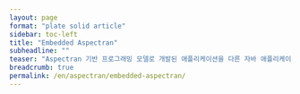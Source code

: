 ```yaml
---
layout: page
format: "plate solid article"
sidebar: toc-left
title: "Embedded Aspectran"
subheadline: ""
teaser: "Aspectran 기반 프로그래밍 모델로 개발된 애플리케이션을 다른 자바 애플리케이션에 내장할 수 있습니다."
breadcrumb: true
permalink: /en/aspectran/embedded-aspectran/
---
```


